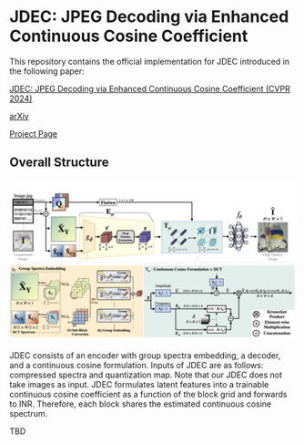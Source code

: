 # JDEC: JPEG Decoding via Enhanced Continuous Cosine Coefficient
This repository contains the official implementation for JDEC introduced in the following paper:

[JDEC: JPEG Decoding via Enhanced Continuous Cosine Coefficient (CVPR 2024)](https://openaccess.thecvf.com/content/CVPR2024/papers/Han_JDEC_JPEG_Decoding_via_Enhanced_Continuous_Cosine_Coefficients_CVPR_2024_paper.pdf)


[arXiv](https://arxiv.org/abs/2404.05558)


[Project Page](https://wookyounghan.github.io/JDEC/)


## Overall Structure

![Overall Structure of Our JDEC](./static/images/Fig_4_ver_final_main.jpg)

JDEC consists of an encoder with group spectra embedding, a decoder, and a continuous cosine formulation. Inputs of JDEC are as follows: compressed spectra and quantization map. Note that our JDEC does not take images as input. JDEC formulates latent features into a trainable continuous cosine coefficient as a function of the block grid and forwards to INR. Therefore, each block shares the estimated continuous cosine spectrum.


TBD
